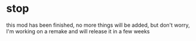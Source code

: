 # stop

this mod has been finished, no more things will be added, but don't worry, I'm working on a remake and will release it in a few weeks

